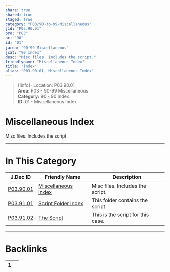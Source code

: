```yaml
---  
share: true  
shared: true  
staged: true  
category: "P03/90-to-99-Miscellaneous"  
jid: "P03.90.01"  
pro: "P03"  
ac: "90"  
id: "01"  
jarea: "90-99 Miscellaneous"  
jcat: "90 Index"  
desc: "Misc files. Includes the script."  
friendlyname: "Miscellaneous Index"  
title: "index"  
alias: "P03-90-01, Miscellaneous Index"  
---  
```

>[!info]- Location: P03.90.01  
>**Area:** P03 - 90-99 Miscellaneous  
>**Category:** 90 - 90 Index  
>**ID:** 01 - Miscellaneous Index  
  
# Miscellaneous Index  
  
Misc files. Includes the script  
  
  
  
---  
# In This Category  
  
| J.Dec ID                                                                                   | Friendly Name                                                                                | Description                       |  
| ------------------------------------------------------------------------------------------ | -------------------------------------------------------------------------------------------- | --------------------------------- |  
| [P03.90.01](index.md)                   | [Miscellaneous Index](index.md)           | Misc files. Includes the script.  |  
| [P03.91.01](./91-Script/index.md)         | [Script Folder Index](./91-Script/index.md) | This folder contains the script.  |  
| [P03.91.02](./91-Script/92-The-Script.md) | [The Script](./91-Script/92-The-Script.md)  | This is the script for this case. |  
  
  
---  
# Backlinks  
<div><table class="dataview table-view-table"><thead class="table-view-thead"><tr class="table-view-tr-header"><th class="table-view-th"><span></span><span class="dataview small-text">1</span></th><th class="table-view-th"><span></span></th></tr></thead><tbody class="table-view-tbody"></tbody></table></div>